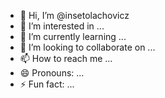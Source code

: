 - 👋 Hi, I’m @insetolachovicz
- 👀 I’m interested in ...
- 🌱 I’m currently learning ...
- 💞️ I’m looking to collaborate on ...
- 📫 How to reach me ...
- 😄 Pronouns: ...
- ⚡ Fun fact: ...

<!---
insetolachovicz/insetolachovicz is a ✨ special ✨ repository because its `README.md` (this file) appears on your GitHub profile.
You can click the Preview link to take a look at your changes.
--->
